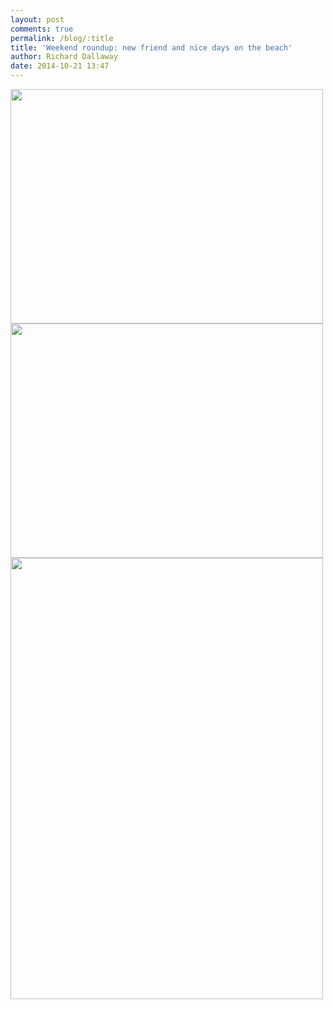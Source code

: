 ```yaml
---
layout: post
comments: true
permalink: /blog/:title
title: 'Weekend roundup: new friend and nice days on the beach'
author: Richard Dallaway
date: 2014-10-21 13:47
---
```


<div><a href="http://static.skitters.dallaway.com/tp_2014-10-18_13_51_12.jpg"><img src="http://static.skitters.dallaway.com/tp_thumb_2014-10-18_13_51_12.jpg" width="500" height="375"/></a></div><div><a href="http://static.skitters.dallaway.com/tp_2014-10-19_15_05_05.jpg"><img src="http://static.skitters.dallaway.com/tp_thumb_2014-10-19_15_05_05.jpg" width="500" height="375"/></a></div><div><a href="http://static.skitters.dallaway.com/tp_2014-10-19_15_12_40.jpg"><img src="http://static.skitters.dallaway.com/tp_thumb_2014-10-19_15_12_40.jpg" width="500" height="706"/></a></div>


    
      
